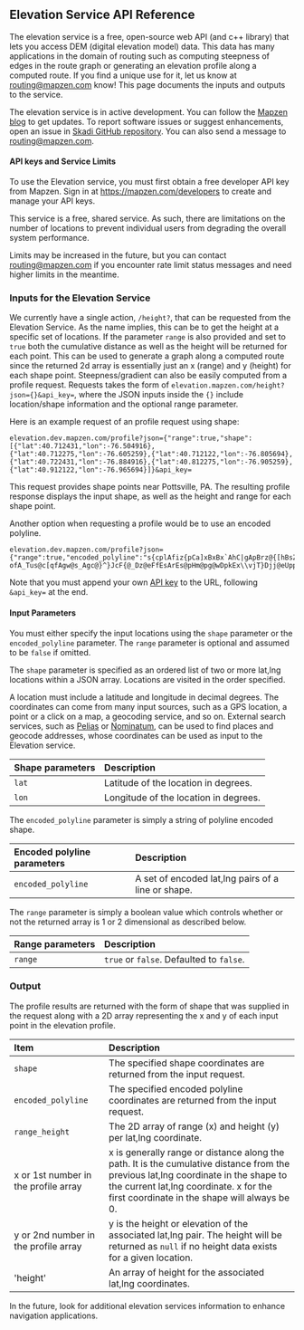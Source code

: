 
## Elevation Service API Reference

The elevation service is a free, open-source web API (and c++ library) that lets you access DEM (digital elevation model) data. This data has many applications in the domain of routing such as computing steepness of edges in the route graph or generating an elevation profile along a computed route. If you find a unique use for it, let us know at [routing@mapzen.com](mailto:routing@mapzen.com) know! This page documents the inputs and outputs to the service.

The elevation service is in active development. You can follow the [Mapzen blog](https://mapzen.com/blog) to get updates. To report software issues or suggest enhancements, open an issue in [Skadi GitHub repository](https://github.com/valhalla/skadi/issues). You can also send a message to [routing@mapzen.com](mailto:routing@mapzen.com).

#### API keys and Service Limits

To use the Elevation service, you must first obtain a free developer API key from Mapzen. Sign in at https://mapzen.com/developers to create and manage your API keys.

This service is a free, shared service. As such, there are limitations on the number of locations to prevent individual users from degrading the overall system performance.

Limits may be increased in the future, but you can contact routing@mapzen.com if you encounter rate limit status messages and need higher limits in the meantime.

### Inputs for the Elevation Service

We currently have a single action, `/height?`, that can be requested from the Elevation Service. As the name implies, this can be to get the height at a specific set of locations. If the parameter `range` is also provided and set to `true` both the cumulative distance as well as the height will be returned for each point. This can be used to generate a graph along a computed route since the returned 2d array is essentially just an x (range) and y (height) for each shape point.  Steepness/gradient can also be easily computed from a profile request. Requests takes the form of `elevation.mapzen.com/height?json={}&api_key=`, where the JSON inputs inside the ``{}`` include location/shape information and the optional range parameter.

Here is an example request of an profile request using shape:

    elevation.dev.mapzen.com/profile?json={"range":true,"shape":[{"lat":40.712431,"lon":-76.504916},{"lat":40.712275,"lon":-76.605259},{"lat":40.712122,"lon":-76.805694},{"lat":40.722431,"lon":-76.884916},{"lat":40.812275,"lon":-76.905259},{"lat":40.912122,"lon":-76.965694}]}&api_key=

This request provides shape points near Pottsville, PA. The resulting profile response displays the input shape, as well as the height and range for each shape point.

Another option when requesting a profile would be to use an encoded polyline.

    elevation.dev.mapzen.com/profile?json={"range":true,"encoded_polyline":"s{cplAfiz{pCa]xBxBx`AhC|gApBrz@{[hBsZhB_c@rFodDbRaG\\ypAfDec@l@mrBnHg|@?}TzAia@dFw^xKqWhNe^hWegBfvAcGpG{dAdy@_`CpoBqGfC_SnI{KrFgx@?ofA_Tus@c[qfAgw@s_Agc@}^}JcF{@_Dz@eFfEsArEs@pHm@pg@wDpkEx\\vjT}Djj@eUppAeKzj@eZpuE_IxaIcF~|@cBngJiMjj@_I`HwXlJuO^kKj@gJkAeaBy`AgNoHwDkAeELwD|@uDfC_i@bq@mOjUaCvDqBrEcAbGWbG|@jVd@rPkAbGsAfDqBvCaIrFsP~RoNjWajBlnD{OtZoNfXyBtE{B~HyAtEsFhL_DvDsGrF_I`HwDpGoH|T_IzLaMzKuOrFqfAbPwCl@_h@fN}OnI"}&api_key=

Note that you must append your own [API key](https://mapzen.com/developers) to the URL, following `&api_key=` at the end.

#### Input Parameters

You must either specify the input locations using the `shape` parameter or the `encoded_polyline` parameter. The `range` parameter is optional and assumed to be `false` if omitted.

The `shape` parameter is specified as an ordered list of two or more lat,lng locations within a JSON array. Locations are visited in the order specified.

A location must include a latitude and longitude in decimal degrees. The coordinates can come from many input sources, such as a GPS location, a point or a click on a map, a geocoding service, and so on. External search services, such as [Pelias](https://github.com/pelias) or [Nominatum](http://wiki.openstreetmap.org/wiki/Nominatim), can be used to find places and geocode addresses, whose coordinates can be used as input to the Elevation service.

| Shape parameters | Description |
| :--------- | :----------- |
| `lat` | Latitude of the location in degrees. |
| `lon` | Longitude of the location in degrees. |

The `encoded_polyline` parameter is simply a string of polyline encoded shape.

| Encoded polyline parameters | Description |
| :--------- | :----------- |
| `encoded_polyline` | A set of encoded lat,lng pairs of a line or shape.|

The `range` parameter is simply a boolean value which controls whether or not the returned array is 1 or 2 dimensional as described below.

| Range parameters | Description |
| :--------- | :----------- |
| `range` | `true` or `false`. Defaulted to `false`.|

### Output

The profile results are returned with the form of shape that was supplied in the request along with a 2D array representing the x and y of each input point in the elevation profile.

| Item | Description |
| :---- | :----------- |
| `shape` | The specified shape coordinates are returned from the input request. |
| `encoded_polyline` | The specified encoded polyline coordinates are returned from the input request. |
| `range_height` | The 2D array of range (x) and height (y) per lat,lng coordinate. |
| x or 1st number in the profile array | x is generally range or distance along the path. It is the cumulative distance from the previous lat,lng coordinate in the shape to the current lat,lng coordinate.  x for the first coordinate in the shape will always be 0. |
| y or 2nd number in the profile array | y is the height or elevation of the associated lat,lng pair. The height will be returned as `null` if no height data exists for a given location. |
| 'height' | An array of height for the associated lat,lng coordinates. |


In the future, look for additional elevation services information to enhance navigation applications.

